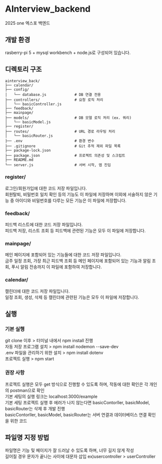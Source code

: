 # AInterview_backend
2025 one 엑스포 백엔드

## 개발 환경
rasberry-pi 5 + mysql workbench + node.js로 구성되어 있습니다.

## 디렉토리 구조

```plaintext
ainterview_back/
├── calendar/
├── config/
│   └── database.js             # DB 연결 전용
├── controllers/                # 요청 로직 처리
│   └── basicController.js
├── feedback/
├── mainpage/
├── models/                     # DB 모델 로직 처리 (ex. 쿼리)
│   └── basicModel.js
├── register/
├── routes/                     # URL 경로 라우팅 처리
│   └── basicRouter.js
├── .env                        # 환경 변수
├── .gitignore                  # Git 추적 제외 파일 목록
├── package-lock.json
├── package.json                # 프로젝트 의존성 및 스크립트
├── README.md
└── server.js                   # 서버 시작, 앱 진입
```


### register/
로그인/회원가입에 대한 코드 저장 파일입니다. <br>
회원탈퇴, 비밀번호 일치 확인 등의 기능도 이 파일에 저장하며 이외에 서술하지 않은 기능 중 아이디와 비밀번호를 다루는 모든 기능은 이 파일에 저장합니다.

### feedback/
피드백 리스트에 대한 코드 저장 파일입니다. <br> 
피드백 저장, 리스트 조회 등 피드백에 관련된 기능은 모두 이 파일에 저장합니다.

### mainpage/
메인 페이지에 포함되어 있는 기능들에 대한 코드 저장 파일입니다. <br> 
금주 일정 조회, 가장 최근 피드백 조회 등 메인 페이지에 포함되어 있는 기능과 알림 조회, 푸시 알림 전송까지 이 파일에 포함하여 저장합니다.

### calendar/
캘린더에 대한 코드 저장 파일입니다. <br>
일정 조회, 생성, 삭제 등 캘린더에 관련된 기능은 모두 이 파일에 저장합니다.



## 실행

### 기본 실행
git clone 이후 > 터미널 내에서 npm install 진행 <br>
자동 저장 프로그램 설치 > npm install nodemon --save-dev <br>
.env 파일을 관리하기 위한 설치 > npm install dotenv <br>
프로젝트 실행 > npm start <br>

### 권장 사항
프로젝트 실행은 모두 get 방식으로 진행할 수 있도록 하며, 작동에 대한 확인은 각 개인의 postman으로 확인 <br>
기본 세팅의 실행 링크는 localhost:3000/example <br>
기본 세팅 프로젝트 실행 후 에러가 나지 않는다면 basicContorller, basicModel, basicRouter는 삭제 후 개발 진행 <br>
basicContorller, basicModel, basicRouter는 서버 연결과 데이터베이스 연결 확인을 위한 코드 


## 파일명 지정 방법
파일명은 기능 및 페이지가 잘 드러날 수 있도록 하며, 너무 길지 않게 작성 <br>
길어질 경우 문자가 끝나는 사이에 대문자 삽입 ex)usercontroller > userController
